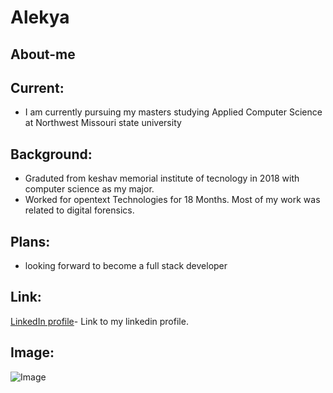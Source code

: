 
# Alekya 

## About-me

## Current: 
- I am currently pursuing my masters studying Applied Computer Science at Northwest Missouri state university 

## Background: 
- Graduted from keshav memorial institute of tecnology in 2018 with computer science as my  major.
- Worked for opentext Technologies for 18 Months. Most of my work was related to digital forensics.

## Plans: 
- looking forward to become a full stack developer

## Link:
[LinkedIn profile](https://www.linkedin.com/in/alekya-pochampally-643a07112/)- Link to my linkedin profile.

## Image:
![Image](https://github.com/AlekyaPochampally/big-data-dev-/blob/master/MSWP4835.JPG?raw=true)

